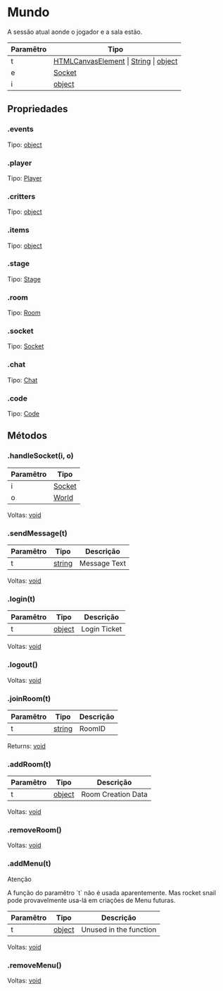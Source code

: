 # Mundo
A sessão atual aonde o jogador e a sala estão.

Paramêtro|Tipo
---|---
t|[HTMLCanvasElement](https://developer.mozilla.org/en-US/docs/Web/API/HTMLCanvasElement) \| [String](https://developer.mozilla.org/en-US/docs/Web/JavaScript/Reference/Global_Objects/String) \| [object](https://developer.mozilla.org/en-US/docs/Web/JavaScript/Reference/Global_Objects/Object)
e|[Socket](https://socket.io/docs/client-api/#Socket)
i|[object](https://developer.mozilla.org/en-US/docs/Web/JavaScript/Reference/Global_Objects/Object)

## Propriedades
### .events
Tipo: [object](https://developer.mozilla.org/en-US/docs/Web/JavaScript/Reference/Global_Objects/Object)
### .player
Tipo: [Player](/Player)
### .critters
Tipo: [object](https://developer.mozilla.org/en-US/docs/Web/JavaScript/Reference/Global_Objects/Object)
### .items
Tipo: [object](https://developer.mozilla.org/en-US/docs/Web/JavaScript/Reference/Global_Objects/Object)
### .stage
Tipo: [Stage](https://www.createjs.com/docs/easeljs/classes/Stage.html)
### .room
Tipo: [Room](/Room)
### .socket
Tipo: [Socket](https://socket.io/docs/client-api/#Socket)
### .chat
Tipo: [Chat](/Chat)
### .code
Tipo: [Code](/Code)

## Métodos
### .handleSocket(i, o)
Paramêtro|Tipo
---|---
i|[Socket](https://socket.io/docs/client-api/#Socket)
o|[World](/World)

Voltas: [void](https://developer.mozilla.org/en-US/docs/Web/JavaScript/Reference/Global_Objects/undefined)
### .sendMessage(t)
Paramêtro|Tipo|Descrição
---|---|---
t|[string](https://developer.mozilla.org/en-US/docs/Web/JavaScript/Reference/Global_Objects/String)|Message Text

Voltas: [void](https://developer.mozilla.org/en-US/docs/Web/JavaScript/Reference/Global_Objects/undefined)
### .login(t)
Paramêtro|Tipo|Descrição
---|---|---
t|[object](https://developer.mozilla.org/en-US/docs/Web/JavaScript/Reference/Global_Objects/Object)|Login Ticket

Voltas: [void](https://developer.mozilla.org/en-US/docs/Web/JavaScript/Reference/Global_Objects/undefined)
### .logout()
Voltas: [void](https://developer.mozilla.org/en-US/docs/Web/JavaScript/Reference/Global_Objects/undefined)
### .joinRoom(t)
Paramêtro|Tipo|Descrição
---|---|---
t|[string](https://developer.mozilla.org/en-US/docs/Web/JavaScript/Reference/Global_Objects/String)|RoomID

Returns: [void](https://developer.mozilla.org/en-US/docs/Web/JavaScript/Reference/Global_Objects/undefined)
### .addRoom(t)
Paramêtro|Tipo|Descrição
---|---|---
t|[object](https://developer.mozilla.org/en-US/docs/Web/JavaScript/Reference/Global_Objects/Object)|Room Creation Data

Voltas: [void](https://developer.mozilla.org/en-US/docs/Web/JavaScript/Reference/Global_Objects/undefined)
### .removeRoom()
Voltas: [void](https://developer.mozilla.org/en-US/docs/Web/JavaScript/Reference/Global_Objects/undefined)
### .addMenu(t)

<div class="admonition attention">
    <p class="first admonition-title">Atenção</p>
    <p class="last">
        A função do paramêtro `t` não é usada aparentemente. Mas rocket snail pode provavelmente usa-lá em criações de Menu futuras.
    </p>
</div>

Paramêtro|Tipo|Descrição
---|---|---
t|[object](https://developer.mozilla.org/en-US/docs/Web/JavaScript/Reference/Global_Objects/Object)|Unused in the function

Voltas: [void](https://developer.mozilla.org/en-US/docs/Web/JavaScript/Reference/Global_Objects/undefined)
### .removeMenu()
Voltas: [void](https://developer.mozilla.org/en-US/docs/Web/JavaScript/Reference/Global_Objects/undefined)
